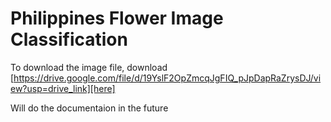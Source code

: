 # **Philippines Flower Image Classification**

To download the image file, download [https://drive.google.com/file/d/19YslF2OpZmcqJgFIQ_pJpDapRaZrysDJ/view?usp=drive_link][here]

Will do the documentaion in the future
